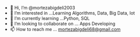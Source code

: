 - 👋 Hi, I’m @mortezabigdeli2003
- 👀 I’m interested in ...Learning Algorithms, Data, Big Data, Iot
- 🌱 I’m currently learning ...Python, SQL
- 💞️ I’m looking to collaborate on ... Apps Developing
- 📫 How to reach me ... mortezabigdeli68@gmail.com

<!---
mortezabigdeli2003/mortezabigdeli2003 is a ✨ special ✨ repository because its `README.md` (this file) appears on your GitHub profile.
You can click the Preview link to take a look at your changes.
--->
